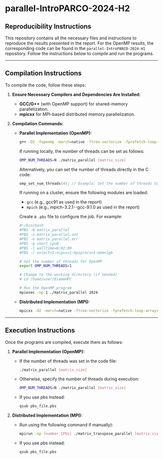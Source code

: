 # parallel-IntroPARCO-2024-H2

## Reproducibility Instructions

This repository contains all the necessary files and instructions to reproduce the results presented in the report. For the OpenMP results, the corresponding code can be found in the `parallel-IntroPARCO-2024-H1` repository. Follow the instructions below to compile and run the programs.

---

## Compilation Instructions

To compile the code, follow these steps:

1. **Ensure Necessary Compilers and Dependencies Are Installed:**
   - **GCC/G++** (with OpenMP support) for shared-memory parallelization.
   - **mpicxx** for MPI-based distributed memory parallelization.

2. **Compilation Commands:**
   - **Parallel Implementation (OpenMP):**
     ```bash
     g++ -O2 -fopenmp -march=native -ftree-vectorize -fprefetch-loop-arrays -fopt-info-vec-optimized -o matrix_parallel deliverable.c
     ```
     If running locally, the number of threads can be set as follows:
     ```bash
     OMP_NUM_THREADS=N ./matrix_parallel [matrix_size]
     ```
     Alternatively, you can set the number of threads directly in the C code:
     ```c
     omp_set_num_threads(4); // Example: Set the number of threads to 4
     ```
     If running on a cluster, ensure the following modules are loaded:
     - `gcc` (e.g., gcc91 as used in the report)
     - `mpich` (e.g., mpich-3.2.1--gcc-9.1.0 as used in the report)

     Create a `.pbs` file to configure the job. For example:
     ```bash
     #!/bin/bash
     #PBS -N matrix_parallel
     #PBS -o matrix_parallel.out
     #PBS -e matrix_parallel.err
     #PBS -q short_cpuQ
     #PBS -l walltime=0:02:00
     #PBS -l select=1:ncpus=1:mpiprocs=1:mem=1gb

     # Set the number of threads for OpenMP
     export OMP_NUM_THREADS=1

     # Change to the working directory (if needed)
     # cd /home/user/EsameHPC

     # Run the OpenMP program
     mpiexec -np 1 ./matrix_parallel 1024
     ```

   - **Distributed Implementation (MPI):**
     ```bash
     mpicxx -O2 -march=native -ftree-vectorize -fprefetch-loop-arrays -fopt-info-vec-optimized -o matrix_parallel deliverable.c
     ```

---

## Execution Instructions

Once the programs are compiled, execute them as follows:

1. **Parallel Implementation (OpenMP):**
   - If the number of threads was set in the code file:
     ```bash
     ./matrix_parallel [matrix_size]
     ```
   - Otherwise, specify the number of threads during execution:
     ```bash
     OMP_NUM_THREADS=N ./matrix_parallel [matrix_size]
     ```
   - If you use pbs instead:
     ```bash
	 qsub pbs_file.pbs
	 ```


2. **Distributed Implementation (MPI):**
   - Run using the following command if manually):
     ```bash
     mpirun -np [number_CPUs] ./matrix_transpose_parallel [matrix_size]
     ```
   - If you use pbs instead:
     ```bash
	 qsub pbs_file.pbs
	 ```
